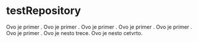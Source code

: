 # testRepository
Ovo je primer .
Ovo je primer .
Ovo je primer .
Ovo je primer .
Ovo je primer .
Ovo je primer .
Ovo je nesto trece.
Ovo je nesto cetvrto.
